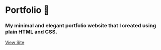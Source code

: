 # Portfolio 🚀
### My minimal and elegant portfolio website that I created using plain HTML and CSS. 
[View Site](https://ayushanandhd.github.io/)
